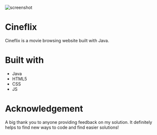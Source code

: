 
![screenshot](https://github.com/user-attachments/assets/63a3c86c-6f5b-4323-9361-4e9e2fddbc2d)

# Cineflix
Cineflix is a movie browsing website built with Java.

# Built with
<ul>
  <li>Java</li>
 <li>HTML5</li>
  <li>CSS</li>
  <li>JS</li>
</ul>

# Acknowledgement

A big thank you to anyone providing feedback on my solution. It definitely helps to find new ways to code and find easier solutions!
